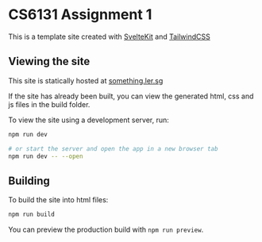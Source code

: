 # CS6131 Assignment 1

This is a template site created with [SvelteKit](https://kit.svelte.dev) and [TailwindCSS](https://tailwindcss.com)

## Viewing the site

This site is statically hosted at [something.ler.sg](https://something.ler.sg)

If the site has already been built, you can view the generated html, css and js files in the build folder.

To view the site using a development server, run:

```bash
npm run dev

# or start the server and open the app in a new browser tab
npm run dev -- --open
```

## Building

To build the site into html files:

```bash
npm run build
```

You can preview the production build with `npm run preview`.